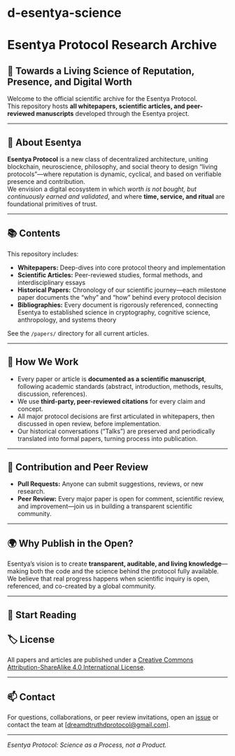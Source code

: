 # d-esentya-science
# Esentya Protocol Research Archive

## 🌌 Towards a Living Science of Reputation, Presence, and Digital Worth

Welcome to the official scientific archive for the Esentya Protocol.  
This repository hosts **all whitepapers, scientific articles, and peer-reviewed manuscripts** developed through the Esentya project.

---

## 🧬 About Esentya

**Esentya Protocol** is a new class of decentralized architecture, uniting blockchain, neuroscience, philosophy, and social theory to design “living protocols”—where reputation is dynamic, cyclical, and based on verifiable presence and contribution.  
We envision a digital ecosystem in which *worth is not bought, but continuously earned and validated*, and where **time, service, and ritual** are foundational primitives of trust.

---

## 📚 Contents

This repository includes:

- **Whitepapers:** Deep-dives into core protocol theory and implementation  
- **Scientific Articles:** Peer-reviewed studies, formal methods, and interdisciplinary essays  
- **Historical Papers:** Chronology of our scientific journey—each milestone paper documents the “why” and “how” behind every protocol decision  
- **Bibliographies:** Every document is rigorously referenced, connecting Esentya to established science in cryptography, cognitive science, anthropology, and systems theory

See the `/papers/` directory for all current articles.

---

## 🔬 How We Work

- Every paper or article is **documented as a scientific manuscript**, following academic standards (abstract, introduction, methods, results, discussion, references).
- We use **third-party, peer-reviewed citations** for every claim and concept.  
- All major protocol decisions are first articulated in whitepapers, then discussed in open review, before implementation.
- Our historical conversations (“Talks”) are preserved and periodically translated into formal papers, turning process into publication.

---

## 🤝 Contribution and Peer Review

- **Pull Requests:** Anyone can submit suggestions, reviews, or new research.
- **Peer Review:** Every major paper is open for comment, scientific review, and improvement—join us in building a transparent scientific community.

---

## 🌍 Why Publish in the Open?

Esentya’s vision is to create **transparent, auditable, and living knowledge**—making both the code and the science behind the protocol fully available.  
We believe that real progress happens when scientific inquiry is open, referenced, and co-created by a global community.

---

## 📖 Start Reading


## 🏷️ License

All papers and articles are published under a [Creative Commons Attribution-ShareAlike 4.0 International License](https://creativecommons.org/licenses/by-sa/4.0/).

---

## 📫 Contact

For questions, collaborations, or peer review invitations, open an [issue](https://github.com/D-Madhava-Deva/d-esentya-science/issues) or contact the team at [dreamdtruthdprotocol@gmail.com].

---

*Esentya Protocol: Science as a Process, not a Product.*


